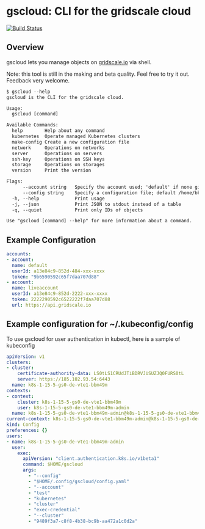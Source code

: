 # gscloud: CLI for the gridscale cloud

[![Build Status](https://travis-ci.com/gridscale/gscloud.svg?branch=develop)](https://travis-ci.com/gridscale/gscloud)

## Overview

gscloud lets you manage objects on [gridscale.io](https://my.gridscale.io) via shell.

Note: this tool is still in the making and beta quality. Feel free to try it out. Feedback very welcome.

```txt
$ gscloud --help
gscloud is the CLI for the gridscale cloud.

Usage:
  gscloud [command]

Available Commands:
  help        Help about any command
  kubernetes  Operate managed Kubernetes clusters
  make-config Create a new configuration file
  network     Operations on networks
  server      Operations on servers
  ssh-key     Operations on SSH keys
  storage     Operations on storages
  version     Print the version

Flags:
      --account string   Specify the account used; 'default' if none given
      --config string    Specify a configuration file; default /home/bk/.config/gscloud/config.yaml
  -h, --help             Print usage
  -j, --json             Print JSON to stdout instead of a table
  -q, --quiet            Print only IDs of objects

Use "gscloud [command] --help" for more information about a command.
```

## Example Configuration

```yml
accounts:
- account:
  name: default
  userId: a13e84c9-852d-484-xxx-xxxx
  token: "9b6590592c65f7daa707d88"
- account:
  name: liveaccount
  userId: a13e84c9-852d-2222-xxx-xxxx
  token: 2222290592c6522222f7daa707d88
  url: https://api.gridscale.io

```

## Example configuration for ~/.kubeconfig/config

To use gscloud for user authentication in kubectl, here is a sample of kubeconfig

```yml
apiVersion: v1
clusters:
- cluster:
    certificate-authority-data: LS0tLS1CRUdJTiBDRVJUSUZJQ0FURS0tL
    server: https://185.102.93.54:6443
  name: k8s-1-15-5-gs0-de-vte1-bbm49m
contexts:
- context:
    cluster: k8s-1-15-5-gs0-de-vte1-bbm49m
    user: k8s-1-15-5-gs0-de-vte1-bbm49m-admin
  name: k8s-1-15-5-gs0-de-vte1-bbm49m-admin@k8s-1-15-5-gs0-de-vte1-bbm49m
current-context: k8s-1-15-5-gs0-de-vte1-bbm49m-admin@k8s-1-15-5-gs0-de-vte1-bbm49m
kind: Config
preferences: {}
users:
- name: k8s-1-15-5-gs0-de-vte1-bbm49m-admin
  user:
    exec:
      apiVersion: "client.authentication.k8s.io/v1beta1"
      command: $HOME/gscloud
      args:
        - "--config"
        - "$HOME/.config/gscloud/config.yaml"
        - "--account"
        - "test"
        - "kubernetes"
        - "cluster"
        - "exec-credential"
        - "--cluster"
        - "9489f3a7-c8f8-4b38-bc9b-aa472a1c0d2a"
```
